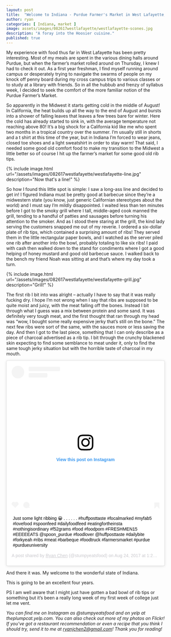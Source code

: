 ```yaml
---
layout: post
title:  "Welcome to Indiana - Purdue Farmer's Market in West Lafayette, IN"
author: ryan
categories: [ Indiana, market ]
image: assets/images/082617westlafayette/westlafayette-scones.jpg
description: "A foray into the Hoosier cuisine."
published: true
---
```


My experience with food thus far in West Lafayette has been pretty interesting. Most of my meals are spent in the various dining halls around Purdue, but when the farmer’s market rolled around on Thursday, I knew I had to check it out. As a first year freshman, I find myself running around campus or desperately trying to navigate the swarms of people on my knock off penny board during my cross campus trips to various classes or to study at a library with friends. So in all the hubbub and frenzy of syllabus week, I decided to seek the comfort of the more familiar notion of the Purdue Farmer’s Market.

So apparently in the Midwest it starts getting cold in the middle of August! In California, the heat builds up all the way to the end of August and bursts into a shower of falling leaves that leaves a few trees bare for winter. Here the cold has already started to sink in, with the average temperature not reaching above 80! It’s a big shock for a California kid like me who spent two months in a tropical country over the summer. I’m usually still in shorts and a t shirt at this time of the year, but in Indiana I’m forced to wear jeans, closed toe shoes and a light sweatshirt in order to stay warm! That said, I needed some good old comfort food to make my transition to the Midwest a little better so of course I hit up the farmer’s market for some good old rib tips.

{% include image.html url="/assets/images/082617westlafayette/westlafayette-line.jpg" description="Now that's a line!" %}

So how I found this little spot is simple: I saw a long-ass line and decided to get in! I figured Indiana must be pretty good at barbecue since they’re a midwestern state (you know, just generic Californian stereotypes about the world) and I must say I’m mildly disappointed. I waited less than ten minutes before I got to the smoky grill where I tall, middle-aged cook manned the grill, tending to a handful of patties and sausages before turning his attention to the smoker. And as I stood there staring at the grill, the kind lady serving the customers snapped me out of my reverie. I ordered a six-dollar plate of rib tips, which contained a surprising amount of ribs! They served them in the little rectangular paper bowls, and I watched as the server piled one rib after another into the bowl, probably totaling to like six ribs! I paid with cash then walked down to the stand for condiments where I got a good helping of honey mustard and good old barbecue sauce. I walked back to the bench my friend Noah was sitting at and that’s where my day took a turn.

{% include image.html url="/assets/images/082617westlafayette/westlafayette-grill.jpg" description="Grill!" %}

The first rib I bit into was alright – actually I have to say that it was really fucking dry. I hope I’m not wrong when I say that ribs are supposed to be quite moist and juicy, with the meat falling off the bones. Instead I bit through what I guess was a mix between protein and some sand. It was definitely very tough meat, and the first thought that ran through my head was “wow, I bought some really expensive jerky that’s still on the bone.” The next few ribs were sort of the same, with the sauces more or less saving the day. And then I got to the last piece, something that I can only describe as a piece of charcoal advertised as a rib tip. I bit through the crunchy blackened skin expecting to find some semblance to meat under it, only to find the same tough jerky situation but with the horrible taste of charcoal in my mouth.

<blockquote class="instagram-media" data-instgrm-captioned data-instgrm-permalink="https://www.instagram.com/p/BYMJufxH3G6/" data-instgrm-version="12" style=" background:#FFF; border:0; border-radius:3px; box-shadow:0 0 1px 0 rgba(0,0,0,0.5),0 1px 10px 0 rgba(0,0,0,0.15); margin: 1px; max-width:540px; min-width:326px; padding:0; width:99.375%; width:-webkit-calc(100% - 2px); width:calc(100% - 2px);"><div style="padding:16px;"> <a href="https://www.instagram.com/p/BYMJufxH3G6/" style=" background:#FFFFFF; line-height:0; padding:0 0; text-align:center; text-decoration:none; width:100%;" target="_blank"> <div style=" display: flex; flex-direction: row; align-items: center;"> <div style="background-color: #F4F4F4; border-radius: 50%; flex-grow: 0; height: 40px; margin-right: 14px; width: 40px;"></div> <div style="display: flex; flex-direction: column; flex-grow: 1; justify-content: center;"> <div style=" background-color: #F4F4F4; border-radius: 4px; flex-grow: 0; height: 14px; margin-bottom: 6px; width: 100px;"></div> <div style=" background-color: #F4F4F4; border-radius: 4px; flex-grow: 0; height: 14px; width: 60px;"></div></div></div><div style="padding: 19% 0;"></div> <div style="display:block; height:50px; margin:0 auto 12px; width:50px;"><svg width="50px" height="50px" viewBox="0 0 60 60" version="1.1" xmlns="https://www.w3.org/2000/svg" xmlns:xlink="https://www.w3.org/1999/xlink"><g stroke="none" stroke-width="1" fill="none" fill-rule="evenodd"><g transform="translate(-511.000000, -20.000000)" fill="#000000"><g><path d="M556.869,30.41 C554.814,30.41 553.148,32.076 553.148,34.131 C553.148,36.186 554.814,37.852 556.869,37.852 C558.924,37.852 560.59,36.186 560.59,34.131 C560.59,32.076 558.924,30.41 556.869,30.41 M541,60.657 C535.114,60.657 530.342,55.887 530.342,50 C530.342,44.114 535.114,39.342 541,39.342 C546.887,39.342 551.658,44.114 551.658,50 C551.658,55.887 546.887,60.657 541,60.657 M541,33.886 C532.1,33.886 524.886,41.1 524.886,50 C524.886,58.899 532.1,66.113 541,66.113 C549.9,66.113 557.115,58.899 557.115,50 C557.115,41.1 549.9,33.886 541,33.886 M565.378,62.101 C565.244,65.022 564.756,66.606 564.346,67.663 C563.803,69.06 563.154,70.057 562.106,71.106 C561.058,72.155 560.06,72.803 558.662,73.347 C557.607,73.757 556.021,74.244 553.102,74.378 C549.944,74.521 548.997,74.552 541,74.552 C533.003,74.552 532.056,74.521 528.898,74.378 C525.979,74.244 524.393,73.757 523.338,73.347 C521.94,72.803 520.942,72.155 519.894,71.106 C518.846,70.057 518.197,69.06 517.654,67.663 C517.244,66.606 516.755,65.022 516.623,62.101 C516.479,58.943 516.448,57.996 516.448,50 C516.448,42.003 516.479,41.056 516.623,37.899 C516.755,34.978 517.244,33.391 517.654,32.338 C518.197,30.938 518.846,29.942 519.894,28.894 C520.942,27.846 521.94,27.196 523.338,26.654 C524.393,26.244 525.979,25.756 528.898,25.623 C532.057,25.479 533.004,25.448 541,25.448 C548.997,25.448 549.943,25.479 553.102,25.623 C556.021,25.756 557.607,26.244 558.662,26.654 C560.06,27.196 561.058,27.846 562.106,28.894 C563.154,29.942 563.803,30.938 564.346,32.338 C564.756,33.391 565.244,34.978 565.378,37.899 C565.522,41.056 565.552,42.003 565.552,50 C565.552,57.996 565.522,58.943 565.378,62.101 M570.82,37.631 C570.674,34.438 570.167,32.258 569.425,30.349 C568.659,28.377 567.633,26.702 565.965,25.035 C564.297,23.368 562.623,22.342 560.652,21.575 C558.743,20.834 556.562,20.326 553.369,20.18 C550.169,20.033 549.148,20 541,20 C532.853,20 531.831,20.033 528.631,20.18 C525.438,20.326 523.257,20.834 521.349,21.575 C519.376,22.342 517.703,23.368 516.035,25.035 C514.368,26.702 513.342,28.377 512.574,30.349 C511.834,32.258 511.326,34.438 511.181,37.631 C511.035,40.831 511,41.851 511,50 C511,58.147 511.035,59.17 511.181,62.369 C511.326,65.562 511.834,67.743 512.574,69.651 C513.342,71.625 514.368,73.296 516.035,74.965 C517.703,76.634 519.376,77.658 521.349,78.425 C523.257,79.167 525.438,79.673 528.631,79.82 C531.831,79.965 532.853,80.001 541,80.001 C549.148,80.001 550.169,79.965 553.369,79.82 C556.562,79.673 558.743,79.167 560.652,78.425 C562.623,77.658 564.297,76.634 565.965,74.965 C567.633,73.296 568.659,71.625 569.425,69.651 C570.167,67.743 570.674,65.562 570.82,62.369 C570.966,59.17 571,58.147 571,50 C571,41.851 570.966,40.831 570.82,37.631"></path></g></g></g></svg></div><div style="padding-top: 8px;"> <div style=" color:#3897f0; font-family:Arial,sans-serif; font-size:14px; font-style:normal; font-weight:550; line-height:18px;"> View this post on Instagram</div></div><div style="padding: 12.5% 0;"></div> <div style="display: flex; flex-direction: row; margin-bottom: 14px; align-items: center;"><div> <div style="background-color: #F4F4F4; border-radius: 50%; height: 12.5px; width: 12.5px; transform: translateX(0px) translateY(7px);"></div> <div style="background-color: #F4F4F4; height: 12.5px; transform: rotate(-45deg) translateX(3px) translateY(1px); width: 12.5px; flex-grow: 0; margin-right: 14px; margin-left: 2px;"></div> <div style="background-color: #F4F4F4; border-radius: 50%; height: 12.5px; width: 12.5px; transform: translateX(9px) translateY(-18px);"></div></div><div style="margin-left: 8px;"> <div style=" background-color: #F4F4F4; border-radius: 50%; flex-grow: 0; height: 20px; width: 20px;"></div> <div style=" width: 0; height: 0; border-top: 2px solid transparent; border-left: 6px solid #f4f4f4; border-bottom: 2px solid transparent; transform: translateX(16px) translateY(-4px) rotate(30deg)"></div></div><div style="margin-left: auto;"> <div style=" width: 0px; border-top: 8px solid #F4F4F4; border-right: 8px solid transparent; transform: translateY(16px);"></div> <div style=" background-color: #F4F4F4; flex-grow: 0; height: 12px; width: 16px; transform: translateY(-4px);"></div> <div style=" width: 0; height: 0; border-top: 8px solid #F4F4F4; border-left: 8px solid transparent; transform: translateY(-4px) translateX(8px);"></div></div></div></a> <p style=" margin:8px 0 0 0; padding:0 4px;"> <a href="https://www.instagram.com/p/BYMJufxH3G6/" style=" color:#000; font-family:Arial,sans-serif; font-size:14px; font-style:normal; font-weight:normal; line-height:17px; text-decoration:none; word-wrap:break-word;" target="_blank">Just some light ribbing 😀 . . . . . . #huffposttaste #focalmarked #myfab5 #lovefood #spoonfeed #dailyfoodfeed #eatingfortheinsta #nothingisordinary #f52grams #food #foodporn #FRESHMEN15 #EEEEEATS @spoon_purdue #foodlover @huffposttaste #dailybite #forkyeah #ribs #meat #barbeque #foodtruck #farmersmarket #purdue #purdueuniversity</a></p> <p style=" color:#c9c8cd; font-family:Arial,sans-serif; font-size:14px; line-height:17px; margin-bottom:0; margin-top:8px; overflow:hidden; padding:8px 0 7px; text-align:center; text-overflow:ellipsis; white-space:nowrap;">A post shared by <a href="https://www.instagram.com/stumpyeatsfood/" style=" color:#c9c8cd; font-family:Arial,sans-serif; font-size:14px; font-style:normal; font-weight:normal; line-height:17px;" target="_blank"> Ryan Chen</a> (@stumpyeatsfood) on <time style=" font-family:Arial,sans-serif; font-size:14px; line-height:17px;" datetime="2017-08-24T20:25:35+00:00">Aug 24, 2017 at 1:25pm PDT</time></p></div></blockquote> <script async src="//www.instagram.com/embed.js"></script>

And there it was. My welcome to the wonderful state of Indiana.

This is going to be an excellent four years.


PS I am well aware that I might just have gotten a bad bowl of rib tips or something but it’s been a really long week of my first week of college just let me vent.

*You can find me on Instagram as @stumpyeatsfood and on yelp at theplumpcat.yelp.com. You can also check out more of my photos on Flickr! If you've got a restaurant recommendation or even a recipe that you think I should try, send it to me at ryanjchen2@gmail.com! Thank you for reading!*